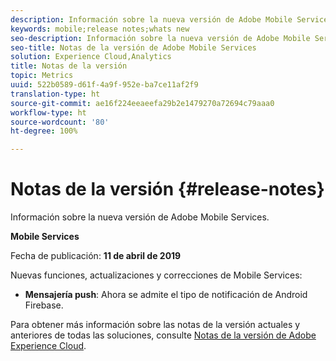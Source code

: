 ```yaml
---
description: Información sobre la nueva versión de Adobe Mobile Services.
keywords: mobile;release notes;whats new
seo-description: Información sobre la nueva versión de Adobe Mobile Services.
seo-title: Notas de la versión de Adobe Mobile Services
solution: Experience Cloud,Analytics
title: Notas de la versión
topic: Metrics
uuid: 522b0589-d61f-4a9f-952e-ba7ce11af2f9
translation-type: ht
source-git-commit: ae16f224eeaeefa29b2e1479270a72694c79aaa0
workflow-type: ht
source-wordcount: '80'
ht-degree: 100%

---
```



# Notas de la versión {#release-notes}

Información sobre la nueva versión de Adobe Mobile Services.

**Mobile Services**

Fecha de publicación: **11 de abril de 2019**

Nuevas funciones, actualizaciones y correcciones de Mobile Services:

* **Mensajería push**: Ahora se admite el tipo de notificación de Android Firebase.

Para obtener más información sobre las notas de la versión actuales y anteriores de todas las soluciones, consulte [Notas de la versión de Adobe Experience Cloud](https://docs.adobe.com/content/help/es-ES/release-notes/experience-cloud/current.html).
